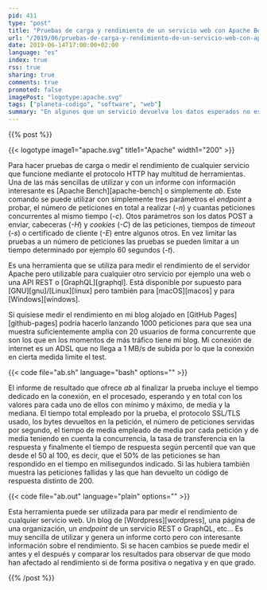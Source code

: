 ```yaml
---
pid: 411
type: "post"
title: "Pruebas de carga y rendimiento de un servicio web con Apache Bench"
url: "/2019/06/pruebas-de-carga-y-rendimiento-de-un-servicio-web-con-apache-bench/"
date: 2019-06-14T17:00:00+02:00
language: "es"
index: true
rss: true
sharing: true
comments: true
promoted: false
imagePost: "logotype:apache.svg"
tags: ["planeta-codigo", "software", "web"]
summary: "En algunos que un servicio devuelva los datos esperados no es suficiente, otros requisitos no funcionales o de términos de servicio son que sus tiempos de respuesta sean menores al especificado en sus requisitos, que sea capaz de soportar cierto número de peticiones concurrentes o de atender un número de peticiones por minuto. Para asegurar que el servicio es capaz de cumplir estos requisitos funcionales hay que utilizar herramientas que permitan evaluar su desempeño, una de ellas muy fácil de utilizar y que proporciona valiosa información es Apache Bench."
---
```


{{% post %}}

{{< logotype image1="apache.svg" title1="Apache" width1="200" >}}

Para hacer pruebas de carga o medir el rendimiento de cualquier servicio que funcione mediante el protocolo HTTP hay multitud de herramientas. Una de las más sencillas de utilizar y con un informe con información interesante es [Apache Bench][apache-bench] o simplemente _ab_. Este comando se puede utilizar con simplemente tres parámetros el _endpoint_ a probar, el número de peticiones en total a realizar (_-n_) y cuantas peticiones concurrentes al mismo tiempo (_-c_). Otos parámetros son los datos POST a enviar, cabeceras (_-H_) y _cookies_ (_-C_) de las peticiones, tiempos de _timeout_ (_-s_) o certificado de cliente (_-E_) entre algunos otros. En vez limitar las pruebas a un número de peticiones las pruebas se pueden limitar a un tiempo determinado por ejemplo 60 segundos (_-t_).

Es una herramienta que se utiliza para medir el rendimiento de el servidor Apache pero utilizable para cualquier otro servicio por ejemplo una web o una API REST o [GraphQL][graphql]. Está disponible por supuesto para [GNU][gnu]/[Linux][linux] pero también para [macOS][macos] y para [Windows][windows].

Si quisiese medir el rendimiento en mi blog alojado en [GitHub Pages][github-pages] podría hacerlo lanzando 1000 peticiones para que sea una muestra suficientemente amplia con 20 usuarios de forma concurrente que son los que en los momentos de más tráfico tiene mi blog. Mi conexión de internet es un ADSL que no llega a 1 MB/s de subida por lo que la conexión en cierta medida limite el test.

{{< code file="ab.sh" language="bash" options="" >}}

El informe de resultado que ofrece _ab_ al finalizar la prueba incluye el tiempo dedicado en la conexión, en el procesado, esperando y en total con los valores para cada uno de ellos con mínimo y máximo, de media y la mediana. El tiempo total empleado por la prueba, el protocolo SSL/TLS usado, los bytes devueltos en la petición, el número de peticiones servidas por segundo, el tiempo de media empleado de media por cada petición y de media teniendo en cuenta la concurrencia, la tasa de transferencia en la respuesta y finalmente el tiempo de respuesta según percentil que van que desde el 50 al 100, es decir, que el 50% de las peticiones se han respondido en el tiempo en milisegundos indicado. Si las hubiera también muestra las peticiones fallidas y las que han devuelto un código de respuesta distinto de 200.

{{< code file="ab.out" language="plain" options="" >}}

Esta herramienta puede ser utilizada para par medir el rendimiento de cualquier servicio web. Un blog de [Wordpress][wordpress], una página de una organización, un _endpoint_ de un servicio REST o GraphQL, etc... Es muy sencilla de utilizar y genera un informe corto pero con interesante información sobre el rendimiento. Si se hacen cambios se puede medir el antes y el después y comparar los resultados para observar de que modo han afectado al rendimiento si de forma positiva o negativa y en que grado.

{{% /post %}}
